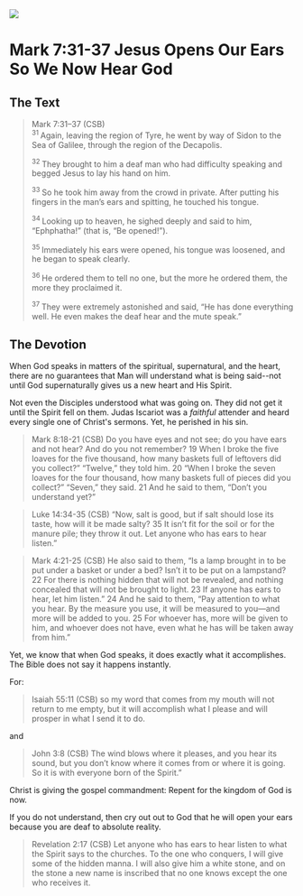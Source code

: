 <img class="intro-right" src="/images/art-mark.jpg">

# Mark 7:31-37 Jesus Opens Our Ears So We Now Hear God

## The Text

>Mark 7:31–37 (CSB)  
><sup> 31 </sup> Again, leaving the region of Tyre, he went by way of Sidon to the Sea of Galilee, through the region of the Decapolis. 
>
><sup> 32 </sup> They brought to him a deaf man who had difficulty speaking and begged Jesus to lay his hand on him. 
>
><sup> 33 </sup> So he took him away from the crowd in private. After putting his fingers in the man’s ears and spitting, he touched his tongue. 
>
><sup> 34 </sup> Looking up to heaven, he sighed deeply and said to him, “Ephphatha!” (that is, “Be opened!”). 
>
><sup> 35 </sup> Immediately his ears were opened, his tongue was loosened, and he began to speak clearly. 
>
><sup> 36 </sup> He ordered them to tell no one, but the more he ordered them, the more they proclaimed it. 
>
><sup> 37 </sup> They were extremely astonished and said, “He has done everything well. He even makes the deaf hear and the mute speak.”

## The Devotion

When God speaks in matters of the spiritual, supernatural, and the heart, there are no guarantees that Man will understand what is being said--not until God supernaturally gives us a new heart and His Spirit.

Not even the Disciples understood what was going on. They did not get it until the Spirit fell on them. Judas Iscariot was a *faithful* attender and heard every single one of Christ's sermons. Yet, he perished in his sin.

>Mark 8:18-21 (CSB) Do you have eyes and not see; do you have ears and not hear? And do you not remember? 19 When I broke the five loaves for the five thousand, how many baskets full of leftovers did you collect?”
“Twelve,” they told him.
20 “When I broke the seven loaves for the four thousand, how many baskets full of pieces did you collect?”
“Seven,” they said.
21 And he said to them, “Don’t you understand yet?”

>Luke 14:34-35 (CSB) “Now, salt is good, but if salt should lose its taste, how will it be made salty? 35 It isn’t fit for the soil or for the manure pile; they throw it out. Let anyone who has ears to hear listen.”

>Mark 4:21-25 (CSB) He also said to them, “Is a lamp brought in to be put under a basket or under a bed? Isn’t it to be put on a lampstand? 22 For there is nothing hidden that will not be revealed, and nothing concealed that will not be brought to light. 23 If anyone has ears to hear, let him listen.” 24 And he said to them, “Pay attention to what you hear. By the measure you use, it will be measured to you—and more will be added to you. 25 For whoever has, more will be given to him, and whoever does not have, even what he has will be taken away from him.”

Yet, we know that when God speaks, it does exactly what it accomplishes. The Bible does not say it happens instantly.

For:

>Isaiah 55:11 (CSB) so my word that comes from my mouth
will not return to me empty,
but it will accomplish what I please
and will prosper in what I send it to do.

and

>John 3:8 (CSB) The wind blows where it pleases, and you hear its sound, but you don’t know where it comes from or where it is going. So it is with everyone born of the Spirit.”

Christ is giving the gospel commandment: Repent for the kingdom of God is now.

If you do not understand, then cry out out to God that he will open your ears because you are deaf to absolute reality.

>Revelation 2:17 (CSB) Let anyone who has ears to hear listen to what the Spirit says to the churches. To the one who conquers, I will give some of the hidden manna. I will also give him a white stone, and on the stone a new name is inscribed that no one knows except the one who receives it.
